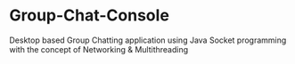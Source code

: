 # Group-Chat-Console
Desktop based Group Chatting application using Java Socket programming with the concept of Networking &amp; Multithreading
